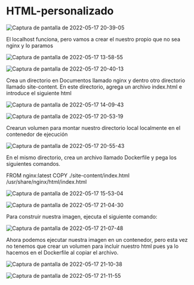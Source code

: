# HTML-personalizado

![Captura de pantalla de 2022-05-17 20-39-05](https://user-images.githubusercontent.com/100800688/168886378-121aa81f-46ee-4c93-b0bb-0f0b09064a95.png)


El localhost funciona, pero vamos a crear el nuestro propio que no sea nginx y lo paramos

![Captura de pantalla de 2022-05-17 13-58-55](https://user-images.githubusercontent.com/100800688/168887370-61b8df45-e22e-4fe0-8c99-a4262b96c9ac.png)

![Captura de pantalla de 2022-05-17 20-40-13](https://user-images.githubusercontent.com/100800688/168886793-09dfce93-f535-485a-a17e-53682ad1be86.png)

Crea un directorio en Documentos llamado nginx y dentro otro directorio llamado site-content. En este directorio, agrega un archivo index.html e introduce el siguiente html

![Captura de pantalla de 2022-05-17 14-09-43](https://user-images.githubusercontent.com/100800688/168887207-064c9edb-fb76-413e-8001-c30f044876b6.png)

![Captura de pantalla de 2022-05-17 20-53-19](https://user-images.githubusercontent.com/100800688/168888912-848e5281-9c4d-420f-bca2-98b33a3e45e4.png)

Crearun volumen para montar nuestro directorio local localmente en el contenedor de ejecución

![Captura de pantalla de 2022-05-17 20-55-43](https://user-images.githubusercontent.com/100800688/168889502-dbfcd193-cb98-47da-a28b-89a1cbbaf90e.png)

En el mismo directorio, crea un archivo llamado Dockerfile y pega los siguientes comandos.

FROM nginx:latest
COPY ./site-content/index.html /usr/share/nginx/html/index.html

![Captura de pantalla de 2022-05-17 15-53-04](https://user-images.githubusercontent.com/100800688/168890380-9dc220c2-b169-402b-8822-437e5170b2ec.png)

![Captura de pantalla de 2022-05-17 21-04-30](https://user-images.githubusercontent.com/100800688/168890699-0c61fdb1-4297-47fb-87c0-c4322f6ebef3.png)

Para construir nuestra imagen, ejecuta el siguiente comando:

![Captura de pantalla de 2022-05-17 21-07-48](https://user-images.githubusercontent.com/100800688/168891247-39407127-ffc8-45fa-b4e9-8a17e3e8c2a8.png)

Ahora podemos ejecutar nuestra imagen en un contenedor, pero esta vez no tenemos que crear un volumen para incluir nuestro html pues ya lo hacemos en el Dockerfile al copiar el archivo.

![Captura de pantalla de 2022-05-17 21-10-38](https://user-images.githubusercontent.com/100800688/168891665-7ff17fb3-cb3b-42ed-a1ce-2b5ae4161c48.png)

![Captura de pantalla de 2022-05-17 21-11-55](https://user-images.githubusercontent.com/100800688/168891859-688bbb18-996d-4f24-b264-1f540ec52147.png)


